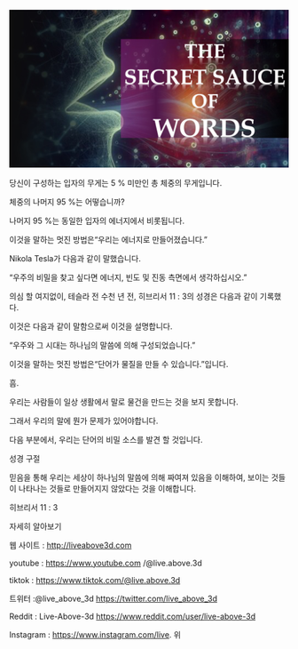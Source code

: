 ![Video cover image](../cover.jpeg "cover-photo")

당신이 구성하는 입자의 무게는 5 % 미만인 총 체중의 무게입니다.

체중의 나머지 95 %는 어떻습니까?

나머지 95 %는 동일한 입자의 에너지에서 비롯됩니다.

이것을 말하는 멋진 방법은“우리는 에너지로 만들어졌습니다.”

Nikola Tesla가 다음과 같이 말했습니다.

“우주의 비밀을 찾고 싶다면 에너지, 빈도 및 진동 측면에서 생각하십시오.”

의심 할 여지없이, 테슬라 전 수천 년 전, 히브리서 11 : 3의 성경은 다음과 같이 기록했다.

이것은 다음과 같이 말함으로써 이것을 설명합니다.

“우주와 그 시대는 하나님의 말씀에 의해 구성되었습니다.”

이것을 말하는 멋진 방법은“단어가 물질을 만들 수 있습니다.”입니다.

흠.

우리는 사람들이 일상 생활에서 말로 물건을 만드는 것을 보지 못합니다.

그래서 우리의 말에 뭔가 문제가 있어야합니다.

다음 부분에서, 우리는 단어의 비밀 소스를 발견 할 것입니다.

성경 구절

믿음을 통해 우리는 세상이 하나님의 말씀에 의해 짜여져 있음을 이해하여, 보이는 것들이 나타나는 것들로 만들어지지 않았다는 것을 이해합니다.

히브리서 11 : 3

자세히 알아보기

웹 사이트 : http://liveabove3d.com

youtube : https://www.youtube.com /@live.above.3d

tiktok : https://www.tiktok.com/@live.above.3d

트위터 :@live_above_3d https://twitter.com/live_above_3d

Reddit : Live-Above-3d https://www.reddit.com/user/live-above-3d

Instagram : https://www.instagram.com/live. 위